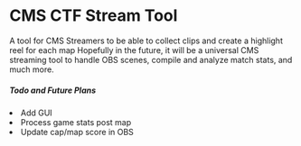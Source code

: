 <h1>CMS CTF Stream Tool</h1>
A tool for CMS Streamers to be able to collect clips and create a highlight reel for each map
Hopefully in the future, it will be a universal CMS streaming tool to handle OBS
scenes, compile and analyze match stats, and much more.
<br>
<h5>Todo and Future Plans</h5>
<li>Add GUI</li>
<li>Process game stats post map</li>
<li>Update cap/map score in OBS</li>
